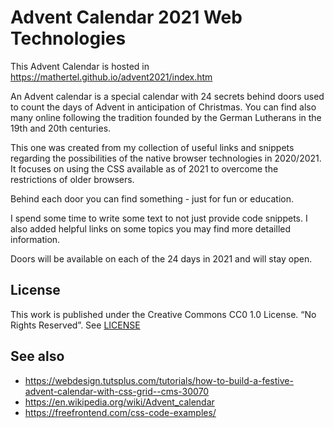 # Advent Calendar 2021 Web Technologies

This Advent Calendar is hosted in <https://mathertel.github.io/advent2021/index.htm>

An Advent calendar is a special calendar with 24 secrets behind doors used to count the days of Advent in anticipation of Christmas.
You can find also many online following the tradition founded by the German Lutherans in the 19th and 20th centuries.

This one was created from my collection of useful links and snippets regarding the possibilities of the native browser technologies in 2020/2021. It focuses on using the CSS available as of 2021 to overcome the restrictions of older browsers.

Behind each door you can find something - just for fun or education.

I spend some time to write some text to not just provide code snippets. I also added helpful links on some topics you may find more detailled information.

Doors will be available on each of the 24 days in 2021 and will stay open.


## License

This work is published under the Creative Commons CC0 1.0 License. “No Rights Reserved”. See [LICENSE](/LICENSE)


## See also

* <https://webdesign.tutsplus.com/tutorials/how-to-build-a-festive-advent-calendar-with-css-grid--cms-30070>
* <https://en.wikipedia.org/wiki/Advent_calendar>
* <https://freefrontend.com/css-code-examples/>
